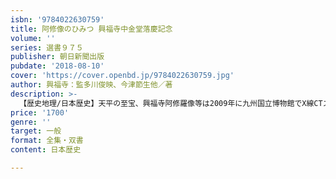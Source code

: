 ```yaml
---
isbn: '9784022630759'
title: 阿修像のひみつ 興福寺中金堂落慶記念
volume: ''
series: 選書９７５
publisher: 朝日新聞出版
pubdate: '2018-08-10'
cover: 'https://cover.openbd.jp/9784022630759.jpg'
author: 興福寺：監多川俊映、今津節生他／著
description: >-
  【歴史地理/日本歴史】天平の至宝、興福寺阿修羅像等は2009年に九州国立博物館でX線CTスキャナで撮影された。３面の下に別な顔があった、正面で合掌していたなど、驚くべき発見があった。９年に及ぶ画像解析の成果を所蔵者、保存科学、美術史、彫刻家、木材学の専門家が明かす。
price: '1700'
genre: ''
target: 一般
format: 全集・双書
content: 日本歴史

---
```

